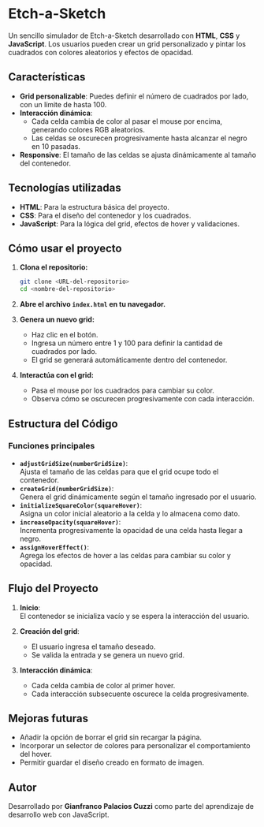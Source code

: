 # Etch-a-Sketch

Un sencillo simulador de Etch-a-Sketch desarrollado con **HTML**, **CSS** y **JavaScript**. Los usuarios pueden crear un grid personalizado y pintar los cuadrados con colores aleatorios y efectos de opacidad.

## Características

- **Grid personalizable**: Puedes definir el número de cuadrados por lado, con un límite de hasta 100.
- **Interacción dinámica**:
  - Cada celda cambia de color al pasar el mouse por encima, generando colores RGB aleatorios.
  - Las celdas se oscurecen progresivamente hasta alcanzar el negro en 10 pasadas.
- **Responsive**: El tamaño de las celdas se ajusta dinámicamente al tamaño del contenedor.

## Tecnologías utilizadas

- **HTML**: Para la estructura básica del proyecto.
- **CSS**: Para el diseño del contenedor y los cuadrados.
- **JavaScript**: Para la lógica del grid, efectos de hover y validaciones.

## Cómo usar el proyecto

1. **Clona el repositorio:**

   ```bash
   git clone <URL-del-repositorio>
   cd <nombre-del-repositorio>

   ```

2. **Abre el archivo `index.html` en tu navegador.**

3. **Genera un nuevo grid:**

   - Haz clic en el botón.
   - Ingresa un número entre 1 y 100 para definir la cantidad de cuadrados por lado.
   - El grid se generará automáticamente dentro del contenedor.

4. **Interactúa con el grid:**
   - Pasa el mouse por los cuadrados para cambiar su color.
   - Observa cómo se oscurecen progresivamente con cada interacción.

## Estructura del Código

### Funciones principales

- **`adjustGridSize(numberGridSize)`**:  
  Ajusta el tamaño de las celdas para que el grid ocupe todo el contenedor.
- **`createGrid(numberGridSize)`**:  
  Genera el grid dinámicamente según el tamaño ingresado por el usuario.
- **`initializeSquareColor(squareHover)`**:  
  Asigna un color inicial aleatorio a la celda y lo almacena como dato.
- **`increaseOpacity(squareHover)`**:  
  Incrementa progresivamente la opacidad de una celda hasta llegar a negro.
- **`assignHoverEffect()`**:  
  Agrega los efectos de hover a las celdas para cambiar su color y opacidad.

## Flujo del Proyecto

1. **Inicio**:  
   El contenedor se inicializa vacío y se espera la interacción del usuario.

2. **Creación del grid**:

   - El usuario ingresa el tamaño deseado.
   - Se valida la entrada y se genera un nuevo grid.

3. **Interacción dinámica**:
   - Cada celda cambia de color al primer hover.
   - Cada interacción subsecuente oscurece la celda progresivamente.

## Mejoras futuras

- Añadir la opción de borrar el grid sin recargar la página.
- Incorporar un selector de colores para personalizar el comportamiento del hover.
- Permitir guardar el diseño creado en formato de imagen.

## Autor

Desarrollado por **Gianfranco Palacios Cuzzi** como parte del aprendizaje de desarrollo web con JavaScript.
